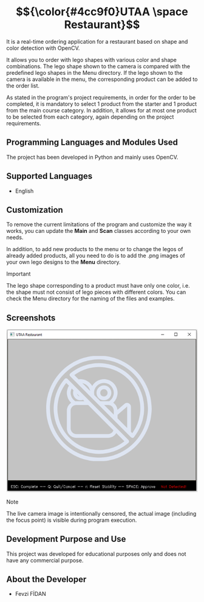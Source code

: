 # $${\color{#4cc9f0}UTAA \space Restaurant}$$
It is a real-time ordering application for a restaurant based on shape and color detection with OpenCV.

It allows you to order with lego shapes with various color and shape combinations. The lego shape shown to the camera is compared with the predefined lego shapes in the Menu directory. If the lego shown to the camera is available in the menu, the corresponding product can be added to the order list.

As stated in the program's project requirements, in order for the order to be completed, it is mandatory to select 1 product from the starter and 1 product from the main course category. In addition, it allows for at most one product to be selected from each category, again depending on the project requirements.

## Programming Languages and Modules Used
The project has been developed in Python and mainly uses OpenCV.

## Supported Languages
- English

## Customization
To remove the current limitations of the program and customize the way it works, you can update the **Main** and **Scan** classes according to your own needs.

In addition, to add new products to the menu or to change the legos of already added products, all you need to do is to add the .png images of your own lego designs to the **Menu** directory.

>[!Important]
>The lego shape corresponding to a product must have only one color, i.e. the shape must not consist of lego pieces with different colors.
>You can check the Menu directory for the naming of the files and examples.

## Screenshots
![Sample Screenshot 1](https://github.com/fevzifidan/UTAA_Restaurant/blob/main/Screenshots/utaa_restaurant_ss_1.png)

> [!Note]
> The live camera image is intentionally censored, the actual image (including the focus point) is visible during program execution.

## Development Purpose and Use
This project was developed for educational purposes only and does not have any commercial purpose.

## About the Developer
- Fevzi FİDAN
